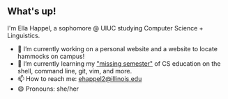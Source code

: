 ## What's up!

I'm Ella Happel, a sophomore @ UIUC studying Computer Science + Linguistics.

- 🔭 I’m currently working on a personal website and a website to locate hammocks on campus!
- 🌱 I’m currently learning my ["missing semester"](https://missing.csail.mit.edu/2020/) of CS education on the shell, command line, git, vim, and more.
- 📫 How to reach me: ehappel2@illinois.edu
- 😄 Pronouns: she/her

